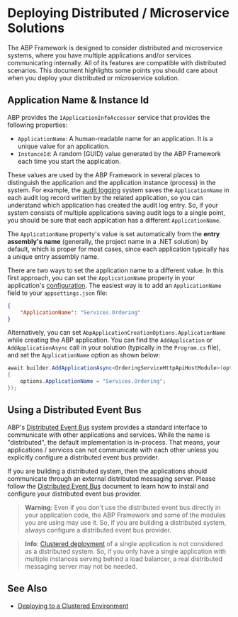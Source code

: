 # Deploying Distributed / Microservice Solutions

The ABP Framework is designed to consider distributed and microservice systems, where you have multiple applications and/or services communicating internally. All of its features are compatible with distributed scenarios. This document highlights some points you should care about when you deploy your distributed or microservice solution.

## Application Name & Instance Id

ABP provides the `IApplicationInfoAccessor` service that provides the following properties:

* `ApplicationName`: A human-readable name for an application. It is a unique value for an application.
* `InstanceId`: A random (GUID) value generated by the ABP Framework each time you start the application.

These values are used by the ABP Framework in several places to distinguish the application and the application instance (process) in the system. For example, the [audit logging](../framework/infrastructure/audit-logging.md) system saves the `ApplicationName` in each audit log record written by the related application, so you can understand which application has created the audit log entry. So, if your system consists of multiple applications saving audit logs to a single point, you should be sure that each application has a different `ApplicationName`.

The `ApplicationName` property's value is set automatically from the **entry assembly's name** (generally, the project name in a .NET solution) by default, which is proper for most cases, since each application typically has a unique entry assembly name.

There are two ways to set the application name to a different value. In this first approach, you can set the `ApplicationName` property in your application's [configuration](../framework/fundamentals/configuration.md). The easiest way is to add an `ApplicationName` field to your `appsettings.json` file:

````json
{
    "ApplicationName": "Services.Ordering"
}
````

Alternatively, you can set `AbpApplicationCreationOptions.ApplicationName` while creating the ABP application. You can find the `AddApplication` or `AddApplicationAsync` call in your solution (typically in the `Program.cs` file), and set the `ApplicationName` option as shown below:

````csharp
await builder.AddApplicationAsync<OrderingServiceHttpApiHostModule>(options =>
{
    options.ApplicationName = "Services.Ordering";
});
````

## Using a Distributed Event Bus

ABP's [Distributed Event Bus](../framework/infrastructure/event-bus/distributed/index.md) system provides a standard interface to communicate with other applications and services. While the name is "distributed", the default implementation is in-process. That means, your applications / services can not communicate with each other unless you explicitly configure a distributed event bus provider.

If you are building a distributed system, then the applications should communicate through an external distributed messaging server. Please follow the [Distributed Event Bus](../framework/infrastructure/event-bus/distributed/index.md) document to learn how to install and configure your distributed event bus provider.

> **Warning**: Even if you don't use the distributed event bus directly in your application code, the ABP Framework and some of the modules you are using may use it. So, if you are building a distributed system, always configure a distributed event bus provider.

> **Info**: [Clustered deployment](./clustered-environment.md) of a single application is not considered as a distributed system. So, if you only have a single application with multiple instances serving behind a load balancer, a real distributed messaging server may not be needed.

## See Also

* [Deploying to a Clustered Environment](./clustered-environment.md)
